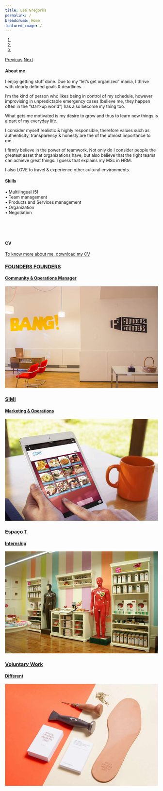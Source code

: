 ```yaml
---
title: Lea Gregorka
permalink: /
breadcrumb: Home
featured_image: /
---
```


<!-- Styles only applied in main page -->
<style>
.content-image {
  display: none;
}
.content {
  width: 100%;
  padding: 0;
}
.content-margin {
  padding: 0;
}
</style>
<!-- Styles only applied in main page -->

<!-- Slider Section -->
<section id="header-slider" class="section">
  <div id="myCarousel" class="carousel slide" data-ride="carousel"> 
    <!-- Indicators -->
    <ol class="carousel-indicators">
      <li data-target="#myCarousel" data-slide-to="0" class="active"></li>
      <li data-target="#myCarousel" data-slide-to="1"></li>
      <li data-target="#myCarousel" data-slide-to="2"></li>
    </ol>
    <!-- Wrapper for slides -->
    <div class="carousel-inner" role="listbox">
      <div class="item active content-image" style='height:100%; background-image: url("/assets/images/slider/slide3.jpg"); '>
        <div class="carousel-caption">
          <h3>Hi there. I'm Lea</h3>
          <p>Welcome to my website.</p>
        </div>
      </div>
      <div class="item content-image" style='height:100%; background-image: url("/assets/images/slider/slide1.jpg"); '>
        <div class="carousel-caption">
          <h3></h3>
          <p></p>
        </div>
      </div>
      <div class="item content-image" style='height:100%; background-image: url("/assets/images/slider/slide4.jpg"); '>
        <div class="carousel-caption">
          <h3></h3>
          <p></p>
        </div>
      </div>
    </div>
    <!-- Controls --> 
    <a class="left carousel-control" href="#myCarousel" role="button" data-slide="prev"> <span class="glyphicon glyphicon-chevron-left" aria-hidden="true"></span> <span class="sr-only">Previous</span></a> <a class="right carousel-control" href="#myCarousel" role="button" data-slide="next"> <span class="glyphicon glyphicon-chevron-right" aria-hidden="true"></span> <span class="sr-only">Next</span></a></div>
</section>
<!-- Slider Section --> 
<!-- Service Section -->
<section id="services" class="section services">
  <div class="container-fluid">
    <div class="row">
      <div class="col-md-8 col-sm-8">
        <div class="services-content">
          <h4>About me</h4>
          <p> </p>
          <p>I enjoy getting stuff done. Due to my “let’s get organized” mania, I thrive with clearly defined goals & deadlines.</p>
          <p>I’m the kind of person who likes being in control of my schedule, however improvising in unpredictable emergency cases (believe me, they happen often in the “start-up world”) has also become my thing too.</p>
          <p> What gets me motivated is my desire to grow and thus to learn new things is a part of my everyday life.</p>
          <p>I consider myself realistic & highly responsible, therefore values such as authenticity, transparency & honesty are the of the utmost importance to me.</p>
          <p>I firmly believe in the power of teamwork. Not only do I consider people the greatest asset that organizations have, but also believe that the right teams can achieve great things. I guess that explains my MSc in HRM.</p>
          <p>I also LOVE to travel & experience other cultural environments.</p>
        </div>
      </div>
      <div class="col-md-4 col-sm-4">
        <div class="services-content">
          <h4>Skills</h4>
          <p> </p>
          <p> • Multilingual (5)
          <br />• Team management
          <br />• Products and Services management
          <br />• Organization
          <br />• Negotiation</p>
          <br /> <br /><br />
          <h4>CV</h4>
          <p> </p>
            <p><a href="#">To know more about me, download my CV</a></p>
        </div>
      </div>
    </div>
  </div>
</section>
<!-- Service Section --> 

<!-- portfolio grid section -->
<section id="portfolio" class="section portfolio">
  <div class="container-fluid">
    <div class="row">
      <div class="col-sm-6 portfolio-item"> <a href="work-details.html" class="portfolio-link">
        <div class="caption">
          <div class="caption-content">
            <h3>FOUNDERS FOUNDERS</h3>
            <h4>Community & Operations Manager</h4>
          </div>
        </div>
        <img src="/assets/images/f2.jpg" class="img-responsive" alt=""> </a> </div>
      <div class="col-sm-6 portfolio-item"> <a href="work-details.html" class="portfolio-link">
        <div class="caption">
          <div class="caption-content">
            <h3>SIMI</h3>
            <h4>Marketing & Operations</h4>
          </div>
        </div>
        <img src="/assets/images/simi.jpg" class="img-responsive" alt=""> </a> </div>
      <div class="col-sm-6 portfolio-item"> <a href="work-details.html" class="portfolio-link">
        <div class="caption">
          <div class="caption-content">
            <h3>Espaço T</h3>
            <h4>Internship</h4>
          </div>
        </div>
        <img src="/assets/images/espacot.jpg" class="img-responsive" alt=""> </a> </div>
      <div class="col-sm-6 portfolio-item"> <a href="work-details.html" class="portfolio-link">
        <div class="caption">
          <div class="caption-content">
            <h3>Voluntary Work</h3>
            <h4>Different</h4>
          </div>
        </div>
        <img src="/assets/images/portfolio/work-4.jpg" class="img-responsive" alt=""> </a> </div>
    </div>
  </div>
</section>
<!-- portfolio grid section --> 
